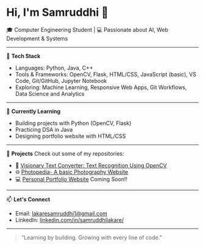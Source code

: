 
<!--
- 🔭 I’m currently working on ...
- 🌱 I’m currently learning ...
- 👯 I’m looking to collaborate on ...
- 🤔 I’m looking for help with ...
- 💬 Ask me about ...
- 📫 How to reach me: ...
- 😄 Pronouns: ...
- ⚡ Fun fact: ...
-->


# Hi, I'm Samruddhi 👋

🎓 Computer Engineering Student | 💻 Passionate about AI, Web Development & Systems

---

🔧 **Tech Stack**
- Languages: Python, Java, C++
- Tools & Frameworks: OpenCV, Flask, HTML/CSS, JavaScript (basic), VS Code, Git/GitHub, Jupyter Notebook
- Exploring: Machine Learning, Responsive Web Apps, Git Workflows, Data Science and Analytics

---

🧠 **Currently Learning**
- Building projects with Python (OpenCV, Flask)
- Practicing DSA in Java
- Designing portfolio website with HTML/CSS

---

📂 **Projects**
Check out some of my repositories:
- 🧾 [Visionary Text Converter: Text Recognition Using OpenCV](https://github.com/yourusername/text-recognition-opencv)
- 🌐 [Photopedia- A basic Photography Website](https://github.com/yourusername/portfolio-website)
- 💻 [Personal Portfolio Website](https://github.com/yourusername/java-dsa-practice)  Coming Soon!!

---

📫 **Let's Connect**
- Email: [lakaresamruddhi1@gmail.com](mailto:lakaresamruddhi1@gmail.com)
- LinkedIn: [linkedin.com/in/samruddhilakare/](https://www.linkedin.com/in/samruddhilakare/)

---

> “Learning by building. Growing with every line of code.”
